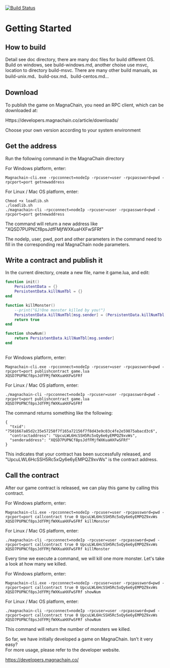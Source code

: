 [![Build Status](https://travis-ci.org/MagnaChain/MagnaChain-dev-master.svg?branch=master)](https://travis-ci.org/MagnaChain/MagnaChain-dev-master)  
# Getting Started

## How to build
Detail see doc directory, there are many doc files for build different OS.
Build on windows, see build-windows.md, another choise use msvc, location to directory build-msvc.
There are many other build manuals, as build-unix.md、build-osx.md、build-centos.md...

## Download

To publish the game on MagnaChain, you need an RPC client, which can be downloaded at:

Https://developers.magnachain.co/article/downloads/

Choose your own version according to your system environment

## Get the address

Run the following command in the MagnaChain directory

For Windows platform, enter:

    Magnachain-cli.exe -rpcconnect=nodeIp -rpcuser=user -rpcpassword=pwd -rpcport=port getnewaddress

For Linux / Mac OS platform, enter:

    Chmod +x loadlib.sh
    ./loadlib.sh
    ./magnachain-cli -rpcconnect=nodeIp -rpcuser=user -rpcpassword=pwd -rpcport=port getnewaddress

The command will return a new address like "XQSD7PUPNCf8psJdfFMjfWXKuaHXFwSFRf"

The nodeIp, user, pwd, port and other parameters in the command need to fill in the corresponding real MagnaChain node parameters.

## Write a contract and publish it

In the current directory, create a new file, name it game.lua, and edit:

```lua
function init()
    PersistentData = {}
    PersistentData.killNumTbl = {}
end

function killMonster()
    --print("GJ!One monster killed by you!")
    PersistentData.killNumTbl[msg.sender] = (PersistentData.killNumTbl[msg.sender] or 0) + 1
    return true
end

function showNum()
    return PersistentData.killNumTbl[msg.sender]
end
    
```

For Windows platform, enter:
    
    Magnachain-cli.exe -rpcconnect=nodeIp -rpcuser=user -rpcpassword=pwd -rpcport=port publishcontract game.lua XQSD7PUPNCf8psJdfFMjfWXKuaHXFwSFRf

For Linux / Mac OS platform, enter:

    ./magnachain-cli -rpcconnect=nodeIp -rpcuser=user -rpcpassword=pwd -rpcport=port publishcontract game.lua XQSD7PUPNCf8psJdfFMjfWXKuaHXFwSFRf

The command returns something like the following:

    {
      "txid": "7501667a85d2c35e57258f7f165a72156f7f8d43e9c03c4fe2e59875abacd3c6",
      "contractaddress": "UpcuLWL6HcSSH5Rc5xQy6e6yEMPQZ9xvWs",
      "senderaddress": "XQSD7PUPNCf8psJdfFMjfWXKuaHXFwSFRf"
    }

This indicates that your contract has been successfully released, and "UpcuLWL6HcSSH5Rc5xQy6e6yEMPQZ9xvWs" is the contract address.

## Call the contract

After our game contract is released, we can play this game by calling this contract.

For Windows platform, enter:

    Magnachain-cli.exe -rpcconnect=nodeIp -rpcuser=user -rpcpassword=pwd -rpcport=port callcontract true 0 UpcuLWL6HcSSH5Rc5xQy6e6yEMPQZ9xvWs XQSD7PUPNCf8psJdfFMjfWXKuaHXFwSFRf killMonster

For Linux / Mac OS platform, enter:

    ./magnachain-cli -rpcconnect=nodeIp -rpcuser=user -rpcpassword=pwd -rpcport=port callcontract true 0 UpcuLWL6HcSSH5Rc5xQy6e6yEMPQZ9xvWs XQSD7PUPNCf8psJdfFMjfWXKuaHXFwSFRf killMonster

Every time we execute a command, we will kill one more monster. Let's take a look at how many we killed.

For Windows platform, enter:

    Magnachain-cli.exe -rpcconnect=nodeIp -rpcuser=user -rpcpassword=pwd -rpcport=port callcontract true 0 UpcuLWL6HcSSH5Rc5xQy6e6yEMPQZ9xvWs XQSD7PUPNCf8psJdfFMjfWXKuaHXFwSFRf showNum

For Linux / Mac OS platform, enter:

    ./magnachain-cli -rpcconnect=nodeIp -rpcuser=user -rpcpassword=pwd -rpcport=port callcontract true 0 UpcuLWL6HcSSH5Rc5xQy6e6yEMPQZ9xvWs XQSD7PUPNCf8psJdfFMjfWXKuaHXFwSFRf showNum

This command will return the number of monsters we killed.

So far, we have initially developed a game on MagnaChain. Isn’t  it very easy?   
For more usage, please refer to the developer website.

https://developers.magnachain.co/

